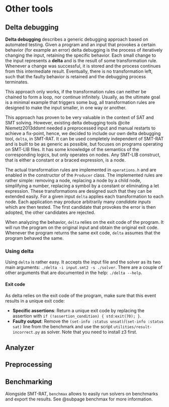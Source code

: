 # Other tools

## Delta debugging

**Delta debugging** describes a generic debugging approach based on automated testing.
Given a program and an input that provokes a certain behavior (for example an error) delta debugging is the process of iteratively changing the input, retaining the specific behavior.
Each small change to the input represents a **delta** and is the result of some transformation rule.
Whenever a change was successful, it is stored and the process continues from this intermediate result.
Eventually, there is no transformation left, such that the faulty behavior is retained and the debugging process terminates.

This approach only works, if the transformation rules can neither be chained to form a loop, nor continue infinitely.
Usually, as the ultimate goal is a minimal example that triggers some bug, all transformation rules are designed to make the input smaller, in one way or another.

This approach has proven to be very valuable in the context of SAT and SMT solving. However, existing delta debugging tools @cite Niemetz2013ddsmt needed a preprocessed input and manual restarts to achieve a fix-point, hence, we decided to include our own delta debugging tool, `delta`, in SMT-RAT. It can be used completely independent of SMT-RAT and is built to be as generic as possible, but focuses on programs operating on SMT-LIB files.
It has some knowledge of the semantics of the corresponding logics, but only operates on nodes. Any SMT-LIB construct, that is either a constant or a braced expression, is a node.

The actual transformation rules are implemented in `operations.h` and are enabled in the constructor of the `Producer` class.
The implemented rules are rather simple: removing a node, replacing a node by a child node, simplifying a number, replacing a symbol by a constant or eliminating a let expression.
These transformations are designed such that they can be extended easily.
For a given input `delta` applies each transformation to each node.
Each application may produce arbitrarily many *candidate inputs* which are then tested. The first candidate that provokes the error is then adopted, the other candidates are rejected.

When analyzing the behavior, `delta` relies on the exit code of the program.
It will run the program on the original input and obtain the original exit code.
Whenever the program returns the same exit code, `delta` assumes that the program behaved the same.

### Using delta

Using `delta` is rather easy.
It accepts the input file and the solver as its two main arguments: `./delta -i input.smt2 -s ./solver`.
There are a couple of other arguments that are documented in the help: `./delta --help`.

#### Exit code
As delta relies on the exit code of the program, make sure that this event results in a unique exit code:

* **Specific assertions**: Return a unique exit code by replacing the assertion with `if (!assertion_condition) { std:exit(70); }`.
* **Faulty output**: Remove the `(set-info :status unsat)`/`(set-info :status sat)` line from the benchmark and use the script `utilities/result-incorrect.py` as solver. Note that you need to install z3 first.

## Analyzer

## Preprocessing

## Benchmarking

Alongside SMT-RAT, `benchmax` allows to easily run solvers on benchmarks and export the results.
See @subpage benchmax for more information.